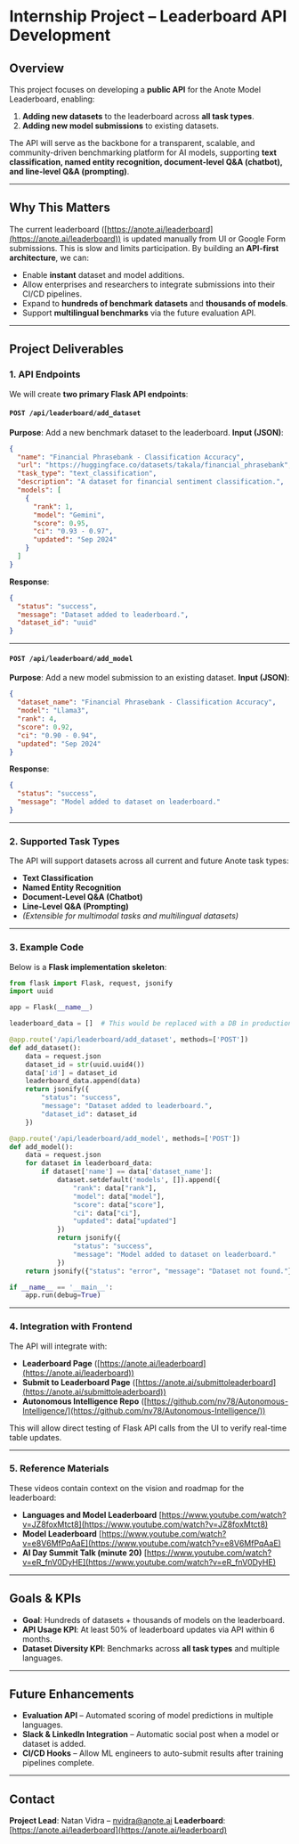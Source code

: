 # Internship Project – Leaderboard API Development

## Overview
This project focuses on developing a **public API** for the Anote Model Leaderboard, enabling:
1. **Adding new datasets** to the leaderboard across **all task types**.
2. **Adding new model submissions** to existing datasets.

The API will serve as the backbone for a transparent, scalable, and community-driven benchmarking platform for AI models, supporting **text classification, named entity recognition, document-level Q&A (chatbot), and line-level Q&A (prompting)**.

---

## Why This Matters
The current leaderboard ([https://anote.ai/leaderboard](https://anote.ai/leaderboard)) is updated manually from UI or Google Form submissions. This is slow and limits participation.
By building an **API-first architecture**, we can:
- Enable **instant** dataset and model additions.
- Allow enterprises and researchers to integrate submissions into their CI/CD pipelines.
- Expand to **hundreds of benchmark datasets** and **thousands of models**.
- Support **multilingual benchmarks** via the future evaluation API.

---

## Project Deliverables
### 1. API Endpoints
We will create **two primary Flask API endpoints**:

#### `POST /api/leaderboard/add_dataset`
**Purpose**: Add a new benchmark dataset to the leaderboard.
**Input (JSON)**:
```json
{
  "name": "Financial Phrasebank - Classification Accuracy",
  "url": "https://huggingface.co/datasets/takala/financial_phrasebank",
  "task_type": "text_classification",
  "description": "A dataset for financial sentiment classification.",
  "models": [
    {
      "rank": 1,
      "model": "Gemini",
      "score": 0.95,
      "ci": "0.93 - 0.97",
      "updated": "Sep 2024"
    }
  ]
}
```
**Response**:
```json
{
  "status": "success",
  "message": "Dataset added to leaderboard.",
  "dataset_id": "uuid"
}
```

---

#### `POST /api/leaderboard/add_model`
**Purpose**: Add a new model submission to an existing dataset.
**Input (JSON)**:
```json
{
  "dataset_name": "Financial Phrasebank - Classification Accuracy",
  "model": "Llama3",
  "rank": 4,
  "score": 0.92,
  "ci": "0.90 - 0.94",
  "updated": "Sep 2024"
}
```
**Response**:
```json
{
  "status": "success",
  "message": "Model added to dataset on leaderboard."
}
```

---

### 2. Supported Task Types
The API will support datasets across all current and future Anote task types:
- **Text Classification**
- **Named Entity Recognition**
- **Document-Level Q&A (Chatbot)**
- **Line-Level Q&A (Prompting)**
- *(Extensible for multimodal tasks and multilingual datasets)*

---

### 3. Example Code
Below is a **Flask implementation skeleton**:

```python
from flask import Flask, request, jsonify
import uuid

app = Flask(__name__)

leaderboard_data = []  # This would be replaced with a DB in production

@app.route('/api/leaderboard/add_dataset', methods=['POST'])
def add_dataset():
    data = request.json
    dataset_id = str(uuid.uuid4())
    data['id'] = dataset_id
    leaderboard_data.append(data)
    return jsonify({
        "status": "success",
        "message": "Dataset added to leaderboard.",
        "dataset_id": dataset_id
    })

@app.route('/api/leaderboard/add_model', methods=['POST'])
def add_model():
    data = request.json
    for dataset in leaderboard_data:
        if dataset['name'] == data['dataset_name']:
            dataset.setdefault('models', []).append({
                "rank": data["rank"],
                "model": data["model"],
                "score": data["score"],
                "ci": data["ci"],
                "updated": data["updated"]
            })
            return jsonify({
                "status": "success",
                "message": "Model added to dataset on leaderboard."
            })
    return jsonify({"status": "error", "message": "Dataset not found."}), 404

if __name__ == '__main__':
    app.run(debug=True)
```

---

### 4. Integration with Frontend
The API will integrate with:
- **Leaderboard Page** ([https://anote.ai/leaderboard](https://anote.ai/leaderboard))
- **Submit to Leaderboard Page** ([https://anote.ai/submittoleaderboard](https://anote.ai/submittoleaderboard))
- **Autonomous Intelligence Repo** ([https://github.com/nv78/Autonomous-Intelligence/](https://github.com/nv78/Autonomous-Intelligence/))

This will allow direct testing of Flask API calls from the UI to verify real-time table updates.

---

### 5. Reference Materials
These videos contain context on the vision and roadmap for the leaderboard:
- **Languages and Model Leaderboard**
  [https://www.youtube.com/watch?v=JZ8foxMtct8](https://www.youtube.com/watch?v=JZ8foxMtct8)
- **Model Leaderboard**
  [https://www.youtube.com/watch?v=e8V6MfPqAaE](https://www.youtube.com/watch?v=e8V6MfPqAaE)
- **AI Day Summit Talk (minute 20)**
  [https://www.youtube.com/watch?v=eR_fnV0DyHE](https://www.youtube.com/watch?v=eR_fnV0DyHE)

---

## Goals & KPIs
- **Goal**: Hundreds of datasets + thousands of models on the leaderboard.
- **API Usage KPI**: At least 50% of leaderboard updates via API within 6 months.
- **Dataset Diversity KPI**: Benchmarks across **all task types** and multiple languages.

---

## Future Enhancements
- **Evaluation API** – Automated scoring of model predictions in multiple languages.
- **Slack & LinkedIn Integration** – Automatic social post when a model or dataset is added.
- **CI/CD Hooks** – Allow ML engineers to auto-submit results after training pipelines complete.

---

## Contact
**Project Lead**: Natan Vidra – nvidra@anote.ai
**Leaderboard**: [https://anote.ai/leaderboard](https://anote.ai/leaderboard)
